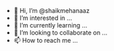 - 👋 Hi, I’m @shaikmehanaaz
- 👀 I’m interested in ...
- 🌱 I’m currently learning ...
- 💞️ I’m looking to collaborate on ...
- 📫 How to reach me ...

<!---
shaikmehanaaz/shaikmehanaaz is a ✨ special ✨ repository because its `README.md` (this file) appears on your GitHub profile.
You can click the Preview link to take a look at your changes.
--->
